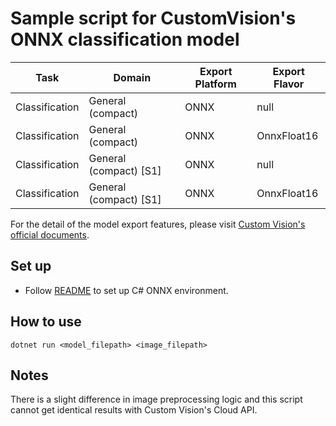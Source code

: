 # Sample script for CustomVision's ONNX classification model

| Task | Domain | Export Platform | Export Flavor |
|------|--------|-----------------|---------------|
| Classification | General (compact) | ONNX | null |
| Classification | General (compact) | ONNX | OnnxFloat16 |
| Classification | General (compact) [S1] | ONNX | null |
| Classification | General (compact) [S1] | ONNX | OnnxFloat16 |


For the detail of the model export features, please visit [Custom Vision's official documents](https://docs.microsoft.com/en-us/azure/cognitive-services/custom-vision-service/).

## Set up
- Follow [README](../README.md) to set up C# ONNX environment.

## How to use
```
dotnet run <model_filepath> <image_filepath>
```

## Notes
There is a slight difference in image preprocessing logic and this script cannot get identical results with Custom Vision's Cloud API.
